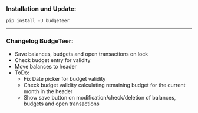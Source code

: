 ### Installation und Update:

`pip install -U budgeteer`

---

### Changelog BudgeTeer:
- Save balances, budgets and open transactions on lock
- Check budget entry for validity
- Move balances to header
- ToDo:
    - Fix Date picker for budget validity
    - Check budget validity calculating remaining budget for the current month in the header
    - Show save button on modification/check/deletion of balances, budgets and open transactions
